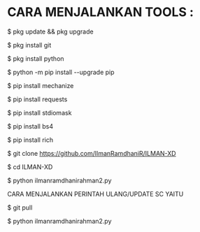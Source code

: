 # CARA MENJALANKAN TOOLS :







$ pkg update && pkg upgrade




$ pkg install git



$ pkg install python



$ python -m pip install --upgrade pip




$ pip install mechanize





$ pip install requests




$ pip install stdiomask




$ pip install bs4




$ pip install rich




$ git clone https://github.com/IlmanRamdhaniR/ILMAN-XD



$ cd ILMAN-XD




$ python ilmanramdhanirahman2.py



CARA MENJALANKAN PERINTAH ULANG/UPDATE SC YAITU





$ git pull




$ python ilmanramdhanirahman2.py


